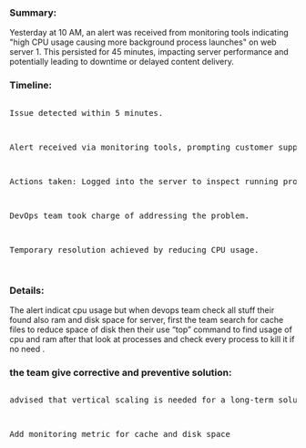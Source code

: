 <h3>Summary:</h3>
<p>Yesterday at 10 AM, an alert was received from monitoring tools indicating "high CPU usage causing more background process launches" on web server 1. This persisted for 45 minutes, impacting server performance and potentially leading to downtime or delayed content delivery.</p>
<h3>Timeline:</h3>
<pre>
<p>Issue detected within 5 minutes.</p>
<p>Alert received via monitoring tools, prompting customer support contact.</p>
<p>Actions taken: Logged into the server to inspect running processes and their resource usage for debugging.</p>
<p>DevOps team took charge of addressing the problem.</p>
<p>Temporary resolution achieved by reducing CPU usage.</p>
</pre>
<h3>Details:</h3>
<p>The alert indicat cpu usage but when devops team check all stuff their found also ram and disk space for server, first the team search for cache files to reduce space of disk then their use “top” command to find usage of cpu and ram after that look at processes and check every process to kill it if no need
.</p>
<h3>the team give corrective and preventive solution:</h3>
<pre><p>advised that vertical scaling is needed for a long-term solution.</p>
<p>Add monitoring metric for cache and disk space</p></pre>

